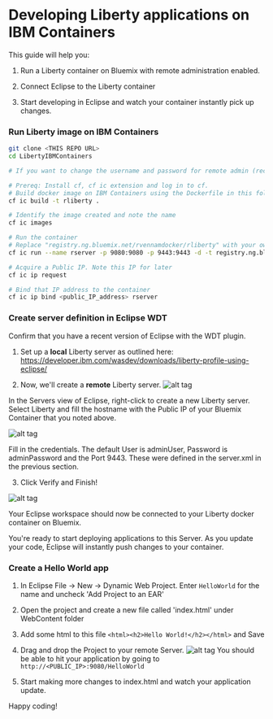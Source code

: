 # Developing Liberty applications on IBM Containers

This guide will help you:

1) Run a Liberty container on Bluemix with remote administration enabled.

2) Connect Eclipse to the Liberty container

3) Start developing in Eclipse and watch your container instantly pick up changes.

### Run Liberty image on IBM Containers
```sh
git clone <THIS REPO URL>
cd LibertyIBMContainers

# If you want to change the username and password for remote admin (recommended), you can edit the server.xml

# Prereq: Install cf, cf ic extension and log in to cf.
# Build docker image on IBM Containers using the Dockerfile in this folder.
cf ic build -t rliberty .

# Identify the image created and note the name
cf ic images

# Run the container
# Replace "registry.ng.bluemix.net/rvennamdocker/rliberty" with your own image name.
cf ic run --name rserver -p 9080:9080 -p 9443:9443 -d -t registry.ng.bluemix.net/rvennamdocker/rliberty

# Acquire a Public IP. Note this IP for later
cf ic ip request

# Bind that IP address to the container
cf ic ip bind <public_IP_address> rserver
```

### Create server definition in Eclipse WDT
Confirm that you have a recent version of Eclipse with the WDT plugin.

1) Set up a **local** Liberty server as outlined here: https://developer.ibm.com/wasdev/downloads/liberty-profile-using-eclipse/

2) Now, we'll create a **remote** Liberty server.
![alt tag](https://raw.githubusercontent.com/rvennam/LibertyIBMContainers/master/screenshots/NewServer.png)

In the Servers view of Eclipse, right-click to create a new Liberty server. Select Liberty and fill the hostname with the Public IP of your Bluemix Container that you noted above.

![alt tag](https://raw.githubusercontent.com/rvennam/LibertyIBMContainers/master/screenshots/NewServerCredentials.png)

Fill in the credentials. The default User is adminUser, Password is adminPassword and the Port 9443. These were defined in the server.xml in the previous section.

3) Click Verify and Finish!

![alt tag](https://raw.githubusercontent.com/rvennam/LibertyIBMContainers/master/screenshots/ServerDefinitions.png)

Your Eclipse workspace should now be connected to your Liberty docker container on Bluemix.

You're ready to start deploying applications to this Server. As you update your code, Eclipse will instantly push changes to your container.

### Create a Hello World app

1) In Eclipse File -> New -> Dynamic Web Project. Enter `HelloWorld` for the name and uncheck 'Add Project to an EAR' 

2) Open the project and create a new file called 'index.html' under WebContent folder

3) Add some html to this file
```<html><h2>Hello World!</h2></html>```
and Save

4) Drag and drop the Project to your remote Server.
![alt tag](https://raw.githubusercontent.com/rvennam/LibertyIBMContainers/master/screenshots/HelloWorld.png)
You should be able to hit your application by going to `http://<PUBLIC_IP>:9080/HelloWorld`

5) Start making more changes to index.html and watch your application update.

Happy coding!
